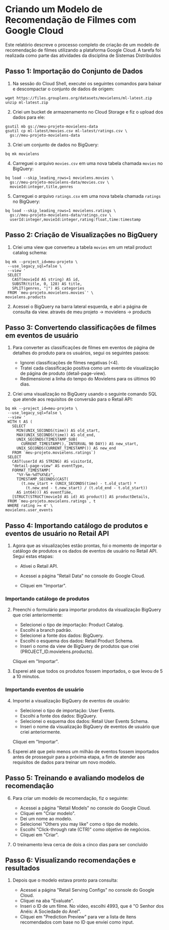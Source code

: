 # Criando um Modelo de Recomendação de Filmes com Google Cloud

Este relatório descreve o processo completo de criação de um modelo de recomendação de filmes utilizando a plataforma Google Cloud. A tarefa foi realizada como parte das atividades da disciplina de Sistemas Distribuídos 

## Passo 1: Importação do Conjunto de Dados

1. Na sessão do Cloud Shell, executei os seguintes comandos para baixar e descompactar o conjunto de dados de origem:

```shell
wget https://files.grouplens.org/datasets/movielens/ml-latest.zip
unzip ml-latest.zip
```

2. Criei um bucket de armazenamento no Cloud Storage e fiz o upload dos dados para ele:

```shell
gsutil mb gs://meu-projeto-movielens-data
gsutil cp ml-latest/movies.csv ml-latest/ratings.csv \
  gs://meu-projeto-movielens-data
```

3. Criei um conjunto de dados no BigQuery:

```shell
bq mk movielens
```

4. Carreguei o arquivo `movies.csv` em uma nova tabela chamada `movies` no BigQuery:

```shell
bq load --skip_leading_rows=1 movielens.movies \
  gs://meu-projeto-movielens-data/movies.csv \
  movieId:integer,title,genres
```

5. Carreguei o arquivo `ratings.csv` em uma nova tabela chamada `ratings` no BigQuery:

```shell
bq load --skip_leading_rows=1 movielens.ratings \
  gs://meu-projeto-movielens-data/ratings.csv \
  userId:integer,movieId:integer,rating:float,time:timestamp
```

## Passo 2: Criação de Visualizações no BigQuery

1. Criei uma view que converteu a tabela `movies` em um retail product catalog schema:

```shell
bq mk --project_id=meu-projeto \
 --use_legacy_sql=false \
 --view '
 SELECT
   CAST(movieId AS string) AS id,
   SUBSTR(title, 0, 128) AS title,
   SPLIT(genres, "|") AS categories
 FROM `meu-projeto.movielens.movies`' \
movielens.products
```

2. Acessei o BigQuery na barra lateral esquerda, e abri a página de consulta da view. através de meu projeto -> movielens -> products


## Passo 3: Convertendo classificações de filmes em eventos de usuário

1. Para converter as classificações de filmes em eventos de página de detalhes do produto para os usuários, segui os seguintes passos:

   - Ignorei classificações de filmes negativas (<4).
   - Tratei cada classificação positiva como um evento de visualização de página de produto (detail-page-view).
   - Redimensionei a linha do tempo do Movielens para os últimos 90 dias.

2. Criei uma visualização no BigQuery usando o seguinte comando SQL que atende aos requisitos de conversão para o Retail API:

```shell
bq mk --project_id=meu-projeto \
 --use_legacy_sql=false \
 --view '
 WITH t AS (
   SELECT
     MIN(UNIX_SECONDS(time)) AS old_start,
     MAX(UNIX_SECONDS(time)) AS old_end,
     UNIX_SECONDS(TIMESTAMP_SUB(
       CURRENT_TIMESTAMP(), INTERVAL 90 DAY)) AS new_start,
     UNIX_SECONDS(CURRENT_TIMESTAMP()) AS new_end
   FROM `meu-projeto.movielens.ratings`)
 SELECT
   CAST(userId AS STRING) AS visitorId,
   "detail-page-view" AS eventType,
   FORMAT_TIMESTAMP(
     "%Y-%m-%dT%X%Ez",
     TIMESTAMP_SECONDS(CAST(
       (t.new_start + (UNIX_SECONDS(time) - t.old_start) *
         (t.new_end - t.new_start) / (t.old_end - t.old_start))
     AS int64))) AS eventTime,
   [STRUCT(STRUCT(movieId AS id) AS product)] AS productDetails,
 FROM `meu-projeto.movielens.ratings`, t
 WHERE rating >= 4' \
movielens.user_events
```

## Passo 4: Importando catálogo de produtos e eventos de usuário no Retail API

1. Agora que as visualizações estão prontas, foi o momento de importar o catálogo de produtos e os dados de eventos de usuário no Retail API. Segui estas etapas:

   - Ativei o Retail API.

   - Acessei a página "Retail Data" no console do Google Cloud.

   - Cliquei em "Importar".

### Importando catálogo de produtos

2. Preenchi o formulário para importar produtos da visualização BigQuery que criei anteriormente:

   - Selecionei o tipo de importação: Product Catalog.
   - Escolhi a branch padrão.
   - Selecionei a fonte dos dados: BigQuery.
   - Escolhi o esquema dos dados: Retail Product Schema.
   - Inseri o nome da view de BigQuery de produtos que criei (PROJECT_ID.movielens.products).

   Cliquei em "Importar".

3.  Esperei até que todos os produtos fossem importados, o que levou de 5 a 10 minutos.

### Importando eventos de usuário

4. Importei a visualização BigQuery de eventos de usuário:

   - Selecionei o tipo de importação: User Events.
   - Escolhi a fonte dos dados: BigQuery.
   - Selecionei o esquema dos dados: Retail User Events Schema.
   - Inseri o nome da visualização BigQuery de eventos de usuário que criei anteriormente.

   Cliquei em "Importar".

5. Esperei até que pelo menos um milhão de eventos fossem importados antes de prosseguir para a próxima etapa, a fim de atender aos requisitos de dados para treinar um novo modelo.

## Passo 5: Treinando e avaliando modelos de recomendação

6. Para criar um modelo de recomendação, fiz o seguinte:

   - Acessei a página "Retail Models" no console do Google Cloud.
   - Cliquei em "Criar modelo".
   - Dei um nome ao modelo.
   - Selecionei "Others you may like" como o tipo de modelo.
   - Escolhi "Click-through rate (CTR)" como objetivo de negócios.
   - Cliquei em "Criar".

7.  O treinamento leva cerca de dois a cinco dias para ser concluído


## Passo 6: Visualizando recomendações e resultados

1. Depois que o modelo estava pronto para consulta:

   - Acessei a página "Retail Serving Configs" no console do Google Cloud.
   - Cliquei na aba "Evaluate".
   - Inseri o ID de um filme. No vídeo, escolhi 4993, que é "O Senhor dos Anéis: A Sociedade do Anel".
   - Cliquei em "Prediction Preview" para ver a lista de itens recomendados com base no ID que enviei como input.

